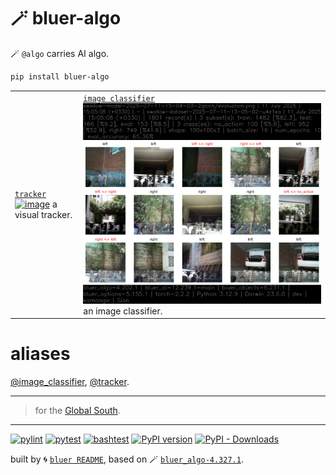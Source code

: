 # 🪄 bluer-algo

🪄 `@algo` carries AI algo.  

```bash
pip install bluer-algo
```

|   |   |
| --- | --- |
| [`tracker`](./bluer_algo/docs/tracker) [![image](https://github.com/kamangir/assets/raw/main/tracker-camshift-2025-07-16-11-07-52-4u3nu4/tracker.gif?raw=true)](./bluer_algo/docs/tracker) a visual tracker. | [`image classifier`](./bluer_algo/docs/image_classifier) [![image](https://github.com/kamangir/assets/raw/main/swallow-model-2025-07-11-15-04-03-2glcch/evaluation.png?raw=true)](./bluer_algo/docs/image_classifier) an image classifier. |

# aliases

[@image_classifier](./bluer_algo/docs/aliases/image_classifier.md), 
[@tracker](./bluer_algo/docs/aliases/tracker.md).

---

> for the [Global South](https://github.com/kamangir/bluer-south).

---


[![pylint](https://github.com/kamangir/bluer-algo/actions/workflows/pylint.yml/badge.svg)](https://github.com/kamangir/bluer-algo/actions/workflows/pylint.yml) [![pytest](https://github.com/kamangir/bluer-algo/actions/workflows/pytest.yml/badge.svg)](https://github.com/kamangir/bluer-algo/actions/workflows/pytest.yml) [![bashtest](https://github.com/kamangir/bluer-algo/actions/workflows/bashtest.yml/badge.svg)](https://github.com/kamangir/bluer-algo/actions/workflows/bashtest.yml) [![PyPI version](https://img.shields.io/pypi/v/bluer-algo.svg)](https://pypi.org/project/bluer-algo/) [![PyPI - Downloads](https://img.shields.io/pypi/dd/bluer-algo)](https://pypistats.org/packages/bluer-algo)

built by 🌀 [`bluer README`](https://github.com/kamangir/bluer-objects/tree/main/bluer_objects/README), based on 🪄 [`bluer_algo-4.327.1`](https://github.com/kamangir/bluer-algo).
